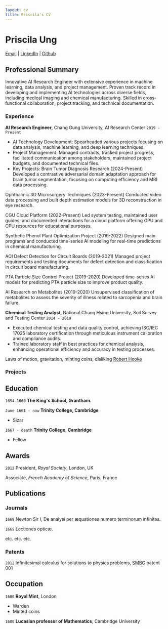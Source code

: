 ```yaml
---
layout: cv
title: Priscila's CV
---
```

# Priscila Ung
<div id="webaddress">
<a href="pici9218@gmail.com">Email</a>
| <a href="https://www.linkedin.com/in/priscilaung">LinkedIn</a>
| <a href="https://github.com/Poopogen">Github</a> 
</div>


## Professional Summary
Innovative AI Research Engineer with extensive experience in machine learning, data analysis, and project management. Proven track record in developing and implementing AI technologies across diverse fields, including medical imaging and chemical manufacturing. Skilled in cross-functional collaboration, project tracking, and technical documentation.

### Experience

__AI Research Engineer__, Chang Gung University, AI Research Center
`2019 - Present` 
- AI Technology Development: Spearheaded various projects focusing on data analysis, machine learning, and deep learning techniques.
- Project Management: Managed contracts, tracked project progress, facilitated communication among stakeholders, maintained project budgets, and documented technical files.
- Key Projects:
Brain Tumor Diagnosis Research (2024-Present)
  Developed a contrastive adversarial domain adaptation approach for brain tumor segmentation, focusing on computing efficiency and MRI data processing.

Ophthalmic 3D Microsurgery Techniques (2023-Present)
Conducted video data processing and built depth estimation models for 3D reconstruction in eye research.

CGU Cloud Platform (2022-Present)
Led system testing, maintained user guides, and documented interactions for a cloud platform offering GPU and CPU resources for educational purposes.

Synthetic Phenol Plant Optimization Project (2019-2022)
Designed main programs and conducted time-series AI modeling for real-time predictions in chemical manufacturing.

AOI Defect Detection for Circuit Boards (2019-2021)
Managed project requirements and testing documents for defect detection and classification in circuit board manufacturing.

PTA Particle Size Control Project (2019-2020)
Developed time-series AI models for predicting PTA particle size to improve product quality.

AI Research on Metabolites (2019-2020)
Unsupervised classification of metabolites to assess the severity of illness related to sarcopenia and brain failure.

__Chemical Testing Analyst__, National Chung Hsing University, Soil Survey and Testing Center
`2014 - 2019`
- Executed chemical testing and data quality control, achieving ISO/IEC 17025 laboratory certification through meticulous instrument calibration and compliance audits.
- Trained laboratory staff in best practices for chemical analysis, enhancing operational efficiency and accuracy in testing processes.


Laws of motion, gravitation, minting coins, disliking [Robert Hooke](http://en.wikipedia.org/wiki/Robert_Hooke)


### Projects




## Education

`1654-1660`
__The King's School, Grantham.__

`June 1661 - now`
__Trinity College, Cambridge__

- Sizar

`1667 - death`
__Trinity College, Cambridge__

- Fellow



## Awards

`2012`
President, *Royal Society*, London, UK

Associate, *French Academy of Science*, Paris, France



## Publications

<!-- A list is also available [online](http://scholar.google.co.uk/citations?user=LTOTl0YAAAAJ) -->

### Journals

`1669`
Newton Sir I, De analysi per æquationes numero terminorum infinitas. 

`1669`
Lectiones opticæ.

etc. etc. etc.

### Patents

`2012`
Infinitesimal calculus for solutions to physics problems, [SMBC](http://www.techdirt.com/articles/20121011/09312820678/if-patents-had-been-around-time-newton.shtml) patent 001


## Occupation

`1600`
__Royal Mint__, London

- Warden
- Minted coins

`1600`
__Lucasian professor of Mathematics__, Cambridge University



<!-- ### Footer

Last updated: May 2013 -->


